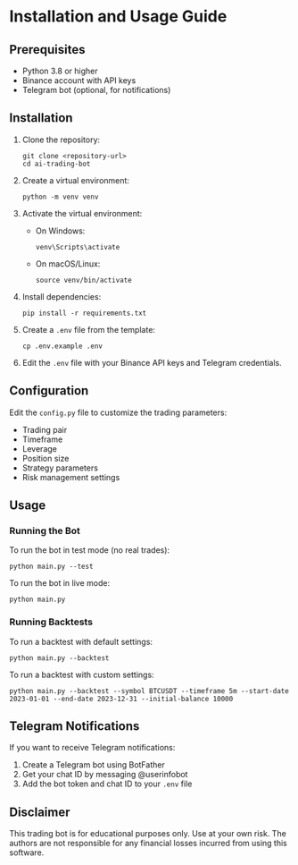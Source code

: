 # Installation and Usage Guide

## Prerequisites

- Python 3.8 or higher
- Binance account with API keys
- Telegram bot (optional, for notifications)

## Installation

1. Clone the repository:
   ```
   git clone <repository-url>
   cd ai-trading-bot
   ```

2. Create a virtual environment:
   ```
   python -m venv venv
   ```

3. Activate the virtual environment:
   - On Windows:
     ```
     venv\Scripts\activate
     ```
   - On macOS/Linux:
     ```
     source venv/bin/activate
     ```

4. Install dependencies:
   ```
   pip install -r requirements.txt
   ```

5. Create a `.env` file from the template:
   ```
   cp .env.example .env
   ```

6. Edit the `.env` file with your Binance API keys and Telegram credentials.

## Configuration

Edit the `config.py` file to customize the trading parameters:

- Trading pair
- Timeframe
- Leverage
- Position size
- Strategy parameters
- Risk management settings

## Usage

### Running the Bot

To run the bot in test mode (no real trades):
```
python main.py --test
```

To run the bot in live mode:
```
python main.py
```

### Running Backtests

To run a backtest with default settings:
```
python main.py --backtest
```

To run a backtest with custom settings:
```
python main.py --backtest --symbol BTCUSDT --timeframe 5m --start-date 2023-01-01 --end-date 2023-12-31 --initial-balance 10000
```

## Telegram Notifications

If you want to receive Telegram notifications:

1. Create a Telegram bot using BotFather
2. Get your chat ID by messaging @userinfobot
3. Add the bot token and chat ID to your `.env` file

## Disclaimer

This trading bot is for educational purposes only. Use at your own risk. The authors are not responsible for any financial losses incurred from using this software. 